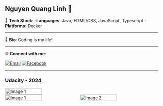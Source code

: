 ## Nguyen Quang Linh 💛

🔭 **Tech Stack**: 
-**Languages**:  Java, HTML/CSS, JavaScript, Typescript
-**Platforms:** Docker

---

📖 **Bio**:
Coding is my life!

---

🌐 **Connect with me**:

[![Email](https://img.shields.io/badge/Email-quanglinhh2x%40gmail.com-blue)](mailto:quanglinhh2x@gmail.com)
[![Facebook](https://img.shields.io/badge/Facebook-%40quanglinh2x-blue?logo=facebook)](https://www.facebook.com/quanglinh2x)

---

### Udacity - 2024

<div style="display: flex">
    <img src="images/az-devoop.png" alt="Image 1" style="display: inline-block; width: 49%"/>
</div>

<div style="display: flex">
    <img src="images/de-az.png" alt="Image 1" style="display: inline-block; width: 49%"/>
    <img src="images/datastreaming.png" alt="Image 2" style="display: inline-block; width: 49%;"/>
</div>

